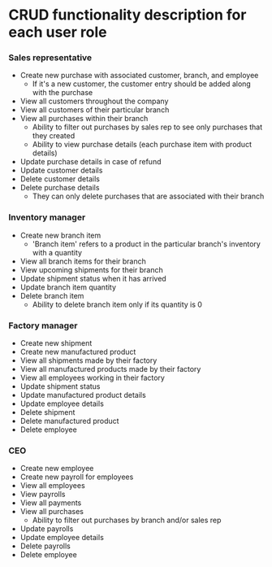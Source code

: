 # CRUD functionality description for each user role

### Sales representative
- Create new purchase with associated customer, branch, and employee
    * If it's a new customer, the customer entry should be added along with the purchase
- View all customers throughout the company
- View all customers of their particular branch
- View all purchases within their branch
    * Ability to filter out purchases by sales rep to see only purchases that they created
    * Ability to view purchase details (each purchase item with product details)
- Update purchase details in case of refund
- Update customer details
- Delete customer details
- Delete purchase details
    * They can only delete purchases that are associated with their branch


### Inventory manager
- Create new branch item
    * 'Branch item' refers to a product in the particular branch's inventory with a quantity
- View all branch items for their branch
- View upcoming shipments for their branch
- Update shipment status when it has arrived
- Update branch item quantity
- Delete branch item
    * Ability to delete branch item only if its quantity is 0


### Factory manager
- Create new shipment
- Create new manufactured product
- View all shipments made by their factory
- View all manufactured products made by their factory
- View all employees working in their factory
- Update shipment status
- Update manufactured product details
- Update employee details
- Delete shipment
- Delete manufactured product
- Delete employee


### CEO
- Create new employee
- Create new payroll for employees
- View all employees
- View payrolls
- View all payments
- View all purchases
    * Ability to filter out purchases by branch and/or sales rep
- Update payrolls
- Update employee details
- Delete payrolls
- Delete employee
